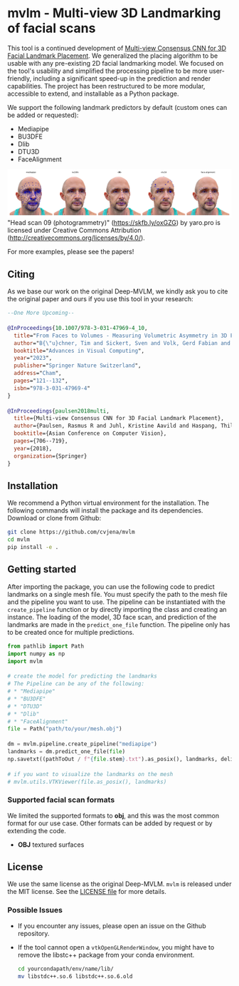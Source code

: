 # mvlm - Multi-view 3D Landmarking of facial scans

This tool is a continued development of [Multi-view Consensus CNN for 3D Facial Landmark Placement](https://github.com/RasmusRPaulsen/Deep-MVLM).
We generalized the placing algorithm to be usable with any pre-existing 2D facial landmarking model.
We focused on the tool's usability and simplified the processing pipeline to be more user-friendly, including a significant speed-up in the prediction and render capabilities.
The project has been restructured to be more modular, accessible to extend, and installable as a Python package.

We support the following landmark predictors by default (custom ones can be added or requested):

* Mediapipe
* BU3DFE
* Dlib
* DTU3D
* FaceAlignment

![Overview](teaser.jpg)
"Head scan 09 (photogrammetry)" (https://skfb.ly/oxGZG) by yaro.pro is licensed under Creative Commons Attribution (http://creativecommons.org/licenses/by/4.0/).

For more examples, please see the papers!

## Citing

As we base our work on the original Deep-MVLM, we kindly ask you to cite the original paper and ours if you use this tool in your research:

```bibtex
--One More Upcoming--

@InProceedings{10.1007/978-3-031-47969-4_10,
  title="From Faces to Volumes - Measuring Volumetric Asymmetry in 3D Facial Palsy Scans",
  author="B{\"u}chner, Tim and Sickert, Sven and Volk, Gerd Fabian and Guntinas-Lichius, Orlando and Denzler, Joachim",
  booktitle="Advances in Visual Computing",
  year="2023",
  publisher="Springer Nature Switzerland",
  address="Cham",
  pages="121--132",
  isbn="978-3-031-47969-4"
}

@InProceedings{paulsen2018multi,
  title={Multi-view Consensus CNN for 3D Facial Landmark Placement},
  author={Paulsen, Rasmus R and Juhl, Kristine Aavild and Haspang, Thilde Marie and Hansen, Thomas and Ganz, Melanie and Einarsson, Gudmundur},
  booktitle={Asian Conference on Computer Vision},
  pages={706--719},
  year={2018},
  organization={Springer}
}
```

## Installation

We recommend a Python virtual environment for the installation.
The following commands will install the package and its dependencies.
Download or clone from Github:

```bash
git clone https://github.com/cvjena/mvlm
cd mvlm
pip install -e .
```

## Getting started

After importing the package, you can use the following code to predict landmarks on a single mesh file.
You must specify the path to the mesh file and the pipeline you want to use.
The pipeline can be instantiated with the `create_pipeline` function or by directly importing the class and creating an instance.
The loading of the model, 3D face scan, and prediction of the landmarks are made in the `predict_one_file` function.
The pipeline only has to be created once for multiple predictions.

```python
from pathlib import Path
import numpy as np
import mvlm

# create the model for predicting the landmarks
# The Pipeline can be any of the following:
# * "Mediapipe"
# * "BU3DFE"
# * "DTU3D"
# * "Dlib"
# * "FaceAlignment"
file = Path("path/to/your/mesh.obj")

dm = mvlm.pipeline.create_pipeline("mediapipe")
landmarks = dm.predict_one_file(file)
np.savetxt((pathToOut / f"{file.stem}.txt").as_posix(), landmarks, delimiter=",")

# if you want to visualize the landmarks on the mesh
# mvlm.utils.VTKViewer(file.as_posix(), landmarks)
```

### Supported facial scan formats

We limited the supported formats to **obj**, and this was the most common format for our use case.
Other formats can be added by request or by extending the code.

* **OBJ** textured surfaces

## License

We use the same license as the original Deep-MVLM.
`mvlm` is released under the MIT license. See the [LICENSE file](LICENSE) for more details.

### Possible Issues

* If you encounter any issues, please open an issue on the Github repository.
* If the tool cannot open a `vtkOpenGLRenderWindow`, you might have to remove the libstc++ package from your conda environment.
  
  ```bash
  cd yourcondapath/env/name/lib/
  mv libstdc++.so.6 libstdc++.so.6.old
  ```
